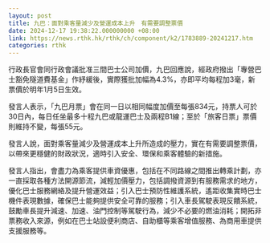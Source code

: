 ```yaml
---
layout: post
title: 九巴：面對乘客量減少及營運成本上升　有需要調整票價
date: 2024-12-17 19:38:22.000000000 +08:00
link: https://news.rthk.hk/rthk/ch/component/k2/1783889-20241217.htm
categories: rthk
---
```


行政長官會同行政會議批准三間巴士公司加價，九巴回應說，經政府撥出「專營巴士豁免隧道費基金」作紓緩後，實際獲批加幅為4.3%，亦即平均每程加3毫，新票價於明年1月5日生效。

發言人表示，「九巴月票」會在同一日以相同幅度加價至每張834元，持票人可於30日內，每日任坐最多十程九巴或龍運巴士及兩程B1線；至於「旅客日票」票價則維持不變，每張55元。

發言人說，面對乘客量減少及營運成本上升所造成的壓力，實在有需要調整票價，以帶來更穩健的財政狀況，適時引入安全、環保和乘客體驗的新措施。

發言人指出，會盡力為乘客提供車資優惠，包括在不同路線之間推出轉乘計劃，亦一直採取各種方法開源節流，減輕加價壓力，包括調撥資源到有服務需求的地方，優化巴士服務網絡及提升營運效益；引入巴士預防性維護系統，遙距收集實時巴士機件表現數據，確保巴士能夠提供安全可靠的服務；引入車長駕駛表現反饋系統，鼓勵車長提升減速、加速、油門控制等駕駛行為，減少不必要的燃油消耗；開拓非票務收入來源，例如在巴士站設便利商店、自助櫃等乘客增值服務、為商用車提供支援服務等。
